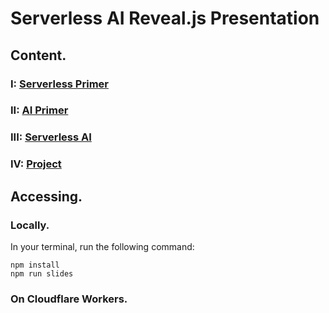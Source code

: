 # Serverless AI Reveal.js Presentation

## Content.

### I: [Serverless Primer](slides/01-serverless-primer/slides.md)
### II: [AI Primer](slides/02-ai-primer/slides.md)
### III: [Serverless AI](slides/03-serverless-ai/slides.md)
### IV: [Project](slides/04-project/slides.md)

## Accessing.

### Locally.

In your terminal, run the following command:

```
npm install
npm run slides
```

### On Cloudflare Workers.

